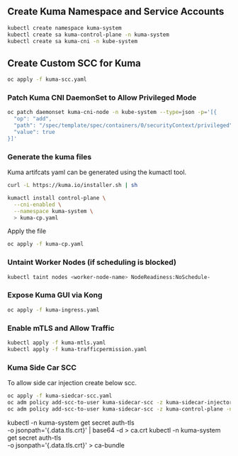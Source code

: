 ## Create Kuma Namespace and Service Accounts

```bash
kubectl create namespace kuma-system
kubectl create sa kuma-control-plane -n kuma-system
kubectl create sa kuma-cni -n kube-system
```

## Create Custom SCC for Kuma

```bash
oc apply -f kuma-scc.yaml
```

### Patch Kuma CNI DaemonSet to Allow Privileged Mode

```bash
oc patch daemonset kuma-cni-node -n kube-system --type=json -p='[{
  "op": "add",
  "path": "/spec/template/spec/containers/0/securityContext/privileged",
  "value": true
}]'
```

### Generate the kuma files

Kuma artifcats yaml can be generated using the kumactl tool.

```bash
curl -L https://kuma.io/installer.sh | sh

kumactl install control-plane \
  --cni-enabled \
  --namespace kuma-system \
  > kuma-cp.yaml
```

Apply the file

```bash
oc apply -f kuma-cp.yaml
```

### Untaint Worker Nodes (if scheduling is blocked)

```bash
kubectl taint nodes <worker-node-name> NodeReadiness:NoSchedule-
```

### Expose Kuma GUI via Kong

```bash
oc apply -f kuma-ingress.yaml
```

### Enable mTLS and Allow Traffic

```bash
kubectl apply -f kuma-mtls.yaml
kubectl apply -f kuma-trafficpermission.yaml
```

### Kuma Side Car SCC

To allow side car injection create below scc.

```bash
oc apply -f kuma-siedcar-scc.yaml
oc adm policy add-scc-to-user kuma-sidecar-scc -z kuma-sidecar-injector -n kuma-system
oc adm policy add-scc-to-user kuma-sidecar-scc -z kuma-control-plane -n kuma-system
```

kubectl -n kuma-system get secret auth-tls \
-o jsonpath='{.data.tls\.crt}' | base64 -d > ca.crt
kubectl -n kuma-system get secret auth-tls \
-o jsonpath='{.data.tls\.crt}' > ca-bundle
